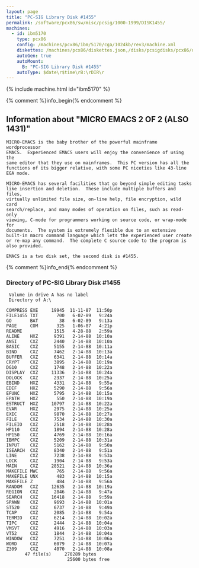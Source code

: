 ```yaml
---
layout: page
title: "PC-SIG Library Disk #1455"
permalink: /software/pcx86/sw/misc/pcsig/1000-1999/DISK1455/
machines:
  - id: ibm5170
    type: pcx86
    config: /machines/pcx86/ibm/5170/cga/1024kb/rev3/machine.xml
    diskettes: /machines/pcx86/diskettes.json,/disks/pcsigdisks/pcx86/diskettes.json
    autoGen: true
    autoMount:
      B: "PC-SIG Library Disk #1455"
    autoType: $date\r$time\rB:\rDIR\r
---
```


{% include machine.html id="ibm5170" %}

{% comment %}info_begin{% endcomment %}

## Information about "MICRO EMACS 2 OF 2 (ALSO 1431)"

    MICRO-EMACS is the baby brother of the powerful mainframe wordprocessor
    EMACS.  Experienced EMACS users will enjoy the convenience of using the
    same editor that they use on mainframes.  This PC version has all the
    functions of its bigger relative, with some PC niceties like 43-line
    EGA mode.
    
    MICRO-EMACS has several facilities that go beyond simple editing tasks
    like insertion and deletion.  These include multiple buffers and files,
    virtually unlimited file size, on-line help, file encryption, wild card
    search/replace, and many modes of operation on files, such as read-only
    viewing, C-mode for programmers working on source code, or wrap-mode for
    documents.  The system is extremely flexible due to an extensive
    built-in macro command language which lets the experienced user create
    or re-map any command.  The complete C source code to the program is
    also provided.
    
    EMACS is a two disk set, the second disk is #1455.
{% comment %}info_end{% endcomment %}


### Directory of PC-SIG Library Disk #1455

     Volume in drive A has no label
     Directory of A:\

    COMPRESS EXE     19945  11-11-87  11:50p
    FILE1455 TXT       700   6-02-89   9:24a
    GO       BAT        38   6-02-89   9:13a
    PAGE     COM       325   1-06-87   4:21p
    README            1515   4-28-88   2:59a
    ALINE    HXZ      9391   2-14-88  10:10a
    ANSI     CXZ      2440   2-14-88  10:10a
    BASIC    CXZ      5155   2-14-88  10:11a
    BIND     CXZ      7462   2-14-88  10:13a
    BUFFER   CXZ      6341   2-14-88  10:14a
    CRYPT    CXZ      3895   2-14-88  10:19a
    DG10     CXZ      1748   2-14-88  10:22a
    DISPLAY  CXZ     11336   2-14-88  10:24a
    DOLOCK   CXZ      2337   2-14-88  10:25a
    EBIND    HXZ      4331   2-14-88   9:55a
    EDEF     HXZ      5290   2-14-88   9:56a
    EFUNC    HXZ      5795   2-14-88  10:15a
    EPATH    HXZ       550   2-14-88  10:19a
    ESTRUCT  HXZ     10797   2-14-88  10:22a
    EVAR     HXZ      2975   2-14-88  10:25a
    EXEC     CXZ      9870   2-14-88  10:27a
    FILE     CXZ      7534   2-14-88  10:30a
    FILEIO   CXZ      2518   2-14-88  10:28a
    HP110    CXZ      1894   2-14-88  10:28a
    HP150    CXZ      4769   2-14-88  10:16a
    IBMPC    CXZ      5209   2-14-88  10:31a
    INPUT    CXZ      5162   2-14-88   9:50a
    ISEARCH  CXZ      8340   2-14-88   9:51a
    LINE     CXZ      7238   2-14-88   9:53a
    LOCK     CXZ      1904   2-14-88   9:53a
    MAIN     CXZ     28521   2-14-88  10:36a
    MAKEFILE MWC       765   2-14-88   9:56a
    MAKEFILE UNX       483   2-14-88  10:15a
    MAKEFILE Z         484   2-14-88   9:56a
    RANDOM   CXZ     12635   2-14-88  10:19a
    REGION   CXZ      2846   2-14-88   9:47a
    SEARCH   CXZ     16418   2-14-88   9:59a
    SPAWN    CXZ      9693   2-14-88  10:01a
    ST520    CXZ      6737   2-14-88   9:49a
    TCAP     CXZ      2085   2-14-88   9:54a
    TERMIO   CXZ      6214   2-14-88  10:02a
    TIPC     CXZ      2444   2-14-88  10:04a
    VMSVT    CXZ      4916   2-14-88  10:03a
    VT52     CXZ      1844   2-14-88  10:04a
    WINDOW   CXZ      7251   2-14-88  10:06a
    WORD     CXZ      6079   2-14-88  10:07a
    Z309     CXZ      4070   2-14-88  10:08a
           47 file(s)     270289 bytes
                           25600 bytes free
